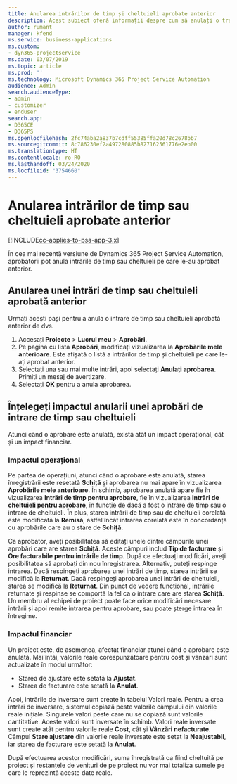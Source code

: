 ```yaml
---
title: Anularea intrărilor de timp și cheltuieli aprobate anterior
description: Acest subiect oferă informații despre cum să anulați o tranzacție de timp și cheltuieli de proiect aprobată anterior.
author: rumant
manager: kfend
ms.service: business-applications
ms.custom:
- dyn365-projectservice
ms.date: 03/07/2019
ms.topic: article
ms.prod: ''
ms.technology: Microsoft Dynamics 365 Project Service Automation
audience: Admin
search.audienceType:
- admin
- customizer
- enduser
search.app:
- D365CE
- D365PS
ms.openlocfilehash: 2fc74aba2a837b7cdff55385ffa20d78c2678bb7
ms.sourcegitcommit: 8c786230ef2a497280885b827162561776e2eb00
ms.translationtype: HT
ms.contentlocale: ro-RO
ms.lasthandoff: 03/24/2020
ms.locfileid: "3754660"
---
```

# <a name="cancel-previously-approved-time-or-expense-entries"></a>Anularea intrărilor de timp sau cheltuieli aprobate anterior

[!INCLUDE[cc-applies-to-psa-app-3.x](../includes/cc-applies-to-psa-app-3x.md)]

În cea mai recentă versiune de Dynamics 365 Project Service Automation, aprobatorii pot anula intrările de timp sau cheltuieli pe care le-au aprobat anterior.

## <a name="cancel-a-previously-approved-time-or-expense-entry"></a>Anularea unei intrări de timp sau cheltuieli aprobată anterior

Urmați acești pași pentru a anula o intrare de timp sau cheltuieli aprobată anterior de dvs.

1. Accesați **Proiecte** \> **Lucrul meu** \> **Aprobări**.
2. Pe pagina cu lista **Aprobări**, modificați vizualizarea la **Aprobările mele anterioare**. Este afișată o listă a intrărilor de timp și cheltuieli pe care le-ați aprobat anterior.
3. Selectați una sau mai multe intrări, apoi selectați **Anulați aprobarea**. Primiți un mesaj de avertizare.
4. Selectați **OK** pentru a anula aprobarea.

## <a name="understand-the-impact-of-canceling-a-time-or-expense-entry-approval"></a>Înțelegeți impactul anularii unei aprobări de intrare de timp sau cheltuieli

Atunci când o aprobare este anulată, există atât un impact operațional, cât și un impact financiar.

### <a name="operational-impact"></a>Impactul operațional

Pe partea de operațiuni, atunci când o aprobare este anulată, starea înregistrării este resetată **Schiță** și aprobarea nu mai apare în vizualizarea **Aprobările mele anterioare**. În schimb, aprobarea anulată apare fie în vizualizarea **Intrări de timp pentru aprobare**, fie în vizualizarea **Intrări de cheltuieli pentru aprobare**, în funcție de dacă a fost o intrare de timp sau o intrare de cheltuieli. În plus, starea intrării de timp sau de cheltuieli corelată este modificată la **Remisă**, astfel încât intrarea corelată este în concordanță cu aprobările care au o stare de **Schiță**.

Ca aprobator, aveți posibilitatea să editați unele dintre câmpurile unei aprobări care are starea **Schiță**. Aceste câmpuri includ **Tip de facturare** și **Ore facturabile pentru intrările de timp**. După ce efectuați modificări, aveți posibilitatea să aprobați din nou înregistrarea. Alternativ, puteți respinge intrarea. Dacă respingeți aprobarea unei intrări de timp, starea intrării se modifică la **Returnat**. Dacă respingeți aprobarea unei intrări de cheltuieli, starea se modifică la **Returnat**. Din punct de vedere funcțional, intrările returnate și respinse se comportă la fel ca o intrare care are starea **Schiță**. Un membru al echipei de proiect poate face orice modificări necesare intrării și apoi remite intrarea pentru aprobare, sau poate șterge intrarea în întregime.

### <a name="financial-impact"></a>Impactul financiar

Un proiect este, de asemenea, afectat financiar atunci când o aprobare este anulată. Mai întâi, valorile reale corespunzătoare pentru cost și vânzări sunt actualizate în modul următor:

- Starea de ajustare este setată la **Ajustat**.
- Starea de facturare este setată la **Anulat**.

Apoi, intrările de inversare sunt create în tabelul Valori reale. Pentru a crea intrări de inversare, sistemul copiază peste valorile câmpului din valorile reale inițiale. Singurele valori peste care nu se copiază sunt valorile cantitative. Aceste valori sunt inversate în schimb. Valori reale inversate sunt create atât pentru valorile reale **Cost**, cât și **Vânzări nefacturate**. Câmpul **Stare ajustare** din valorile reale inversate este setat la **Neajustabil**, iar starea de facturare este setată la **Anulat**.

După efectuarea acestor modificări, suma înregistrată ca fiind cheltuită pe proiect și restanțele de venituri de pe proiect nu vor mai totaliza sumele pe care le reprezintă aceste date reale.
